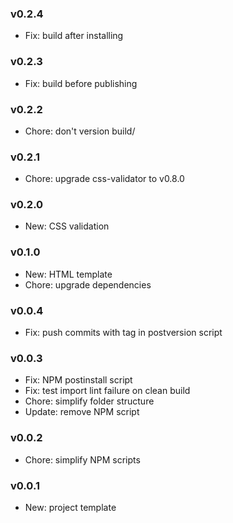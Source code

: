 ### v0.2.4
- Fix: build after installing

### v0.2.3
- Fix: build before publishing

### v0.2.2
- Chore: don't version build/

### v0.2.1
- Chore: upgrade css-validator to v0.8.0

### v0.2.0
- New: CSS validation

### v0.1.0
- New: HTML template
- Chore: upgrade dependencies

### v0.0.4
- Fix: push commits with tag in postversion script

### v0.0.3
- Fix: NPM postinstall script
- Fix: test import lint failure on clean build
- Chore: simplify folder structure
- Update: remove NPM script

### v0.0.2
- Chore: simplify NPM scripts

### v0.0.1
- New: project template